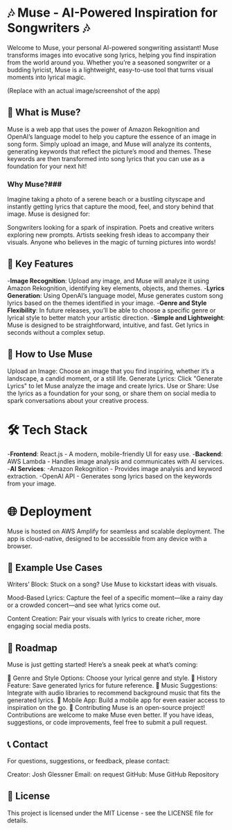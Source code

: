 # 🎶 Muse - AI-Powered Inspiration for Songwriters 🎶

Welcome to Muse, your personal AI-powered songwriting assistant! Muse transforms images into evocative song lyrics, helping you find inspiration from the world around you. Whether you’re a seasoned songwriter or a budding lyricist, Muse is a lightweight, easy-to-use tool that turns visual moments into lyrical magic.

(Replace with an actual image/screenshot of the app)

## 🌟 What is Muse? ##
Muse is a web app that uses the power of Amazon Rekognition and OpenAI’s language model to help you capture the essence of an image in song form. Simply upload an image, and Muse will analyze its contents, generating keywords that reflect the picture’s mood and themes. These keywords are then transformed into song lyrics that you can use as a foundation for your next hit!

### Why Muse?###
Imagine taking a photo of a serene beach or a bustling cityscape and instantly getting lyrics that capture the mood, feel, and story behind that image. Muse is designed for:

Songwriters looking for a spark of inspiration.
Poets and creative writers exploring new prompts.
Artists seeking fresh ideas to accompany their visuals.
Anyone who believes in the magic of turning pictures into words!
## 🎨 Key Features ## 
-**Image Recognition**: Upload any image, and Muse will analyze it using Amazon Rekognition, identifying key elements, objects, and themes.
-**Lyrics Generation**: Using OpenAI’s language model, Muse generates custom song lyrics based on the themes identified in your image.
-**Genre and Style Flexibility**: In future releases, you’ll be able to choose a specific genre or lyrical style to better match your artistic direction.
-**Simple and Lightweight**: Muse is designed to be straightforward, intuitive, and fast. Get lyrics in seconds without a complex setup.

## 🚀 How to Use Muse ##

Upload an Image: Choose an image that you find inspiring, whether it’s a landscape, a candid moment, or a still life.
Generate Lyrics: Click "Generate Lyrics" to let Muse analyze the image and create lyrics.
Use or Share: Use the lyrics as a foundation for your song, or share them on social media to spark conversations about your creative process.
# 🛠️ Tech Stack # 
-**Frontend**: React.js - A modern, mobile-friendly UI for easy use.
-**Backend**: AWS Lambda - Handles image analysis and communicates with AI services.
-**AI Services**:
-Amazon Rekognition - Provides image analysis and keyword extraction.
-OpenAI API - Generates song lyrics based on the keywords from your image.

# 🌐 Deployment # 
Muse is hosted on AWS Amplify for seamless and scalable deployment. The app is cloud-native, designed to be accessible from any device with a browser.

## 📖 Example Use Cases ##

Writers’ Block: Stuck on a song? Use Muse to kickstart ideas with visuals.

Mood-Based Lyrics: Capture the feel of a specific moment—like a rainy day or a crowded concert—and see what lyrics come out.

Content Creation: Pair your visuals with lyrics to create richer, more engaging social media posts.

## 📅 Roadmap ##
Muse is just getting started! Here’s a sneak peek at what’s coming:

 🎸 Genre and Style Options: Choose your lyrical genre and style.
📜 History Feature: Save generated lyrics for future reference.
🎼 Music Suggestions: Integrate with audio libraries to recommend background music that fits the generated lyrics.
📲 Mobile App: Build a mobile app for even easier access to inspiration on the go.
👥 Contributing
Muse is an open-source project! Contributions are welcome to make Muse even better. If you have ideas, suggestions, or code improvements, feel free to submit a pull request.

## 📞 Contact ##
For questions, suggestions, or feedback, please contact:

Creator: Josh Glessner
Email: on request
GitHub: Muse GitHub Repository

## 📝 License
This project is licensed under the MIT License - see the LICENSE file for details.